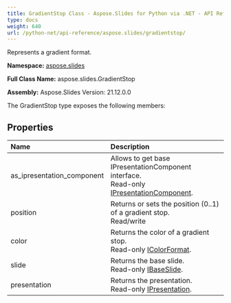 ```yaml
---
title: GradientStop Class - Aspose.Slides for Python via .NET - API Reference
type: docs
weight: 640
url: /python-net/api-reference/aspose.slides/gradientstop/
---
```


Represents a gradient format.

**Namespace:** [aspose.slides](/python-net/api-reference/aspose.slides/)

**Full Class Name:** aspose.slides.GradientStop

**Assembly:**  Aspose.Slides Version: 21.12.0.0

The GradientStop type exposes the following members:
## **Properties**
|**Name**|**Description**|
| :- | :- |
|as_ipresentation_component|Allows to get base IPresentationComponent interface.<br/>            Read-only [IPresentationComponent](/python-net/api-reference/aspose.slides/ipresentationcomponent/).|
|position|Returns or sets the position (0..1) of a gradient stop.<br/>            Read/write|
|color|Returns the color of a gradient stop.<br/>            Read-only [IColorFormat](/python-net/api-reference/aspose.slides/icolorformat/).|
|slide|Returns the base slide.<br/>            Read-only [IBaseSlide](/python-net/api-reference/aspose.slides/ibaseslide/).|
|presentation|Returns the presentation. <br/>            Read-only [IPresentation](/python-net/api-reference/aspose.slides/ipresentation/).|
